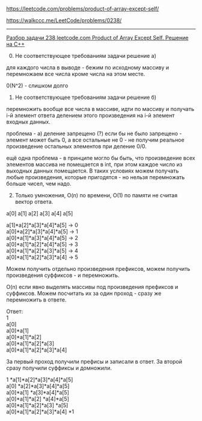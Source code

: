 https://leetcode.com/problems/product-of-array-except-self/

https://walkccc.me/LeetCode/problems/0238/

_______

[Разбор задачи 238 leetcode.com Product of Array Except Self. Решение на C++](https://www.youtube.com/watch?v=1CvKUvzJvhQ)

0. Не соответствующее требованиям задачи решение а)

для каждого числа в выводе - бежим по исходному массиву и перемножаем все числа кроме числа на этом месте.

0(N^2) - слишком долго

1. Не соответствующее требованиям задачи решение б)

перемножить вообще все числа в массиве, идти по массиву и получать i-й элемент ответа делением этого произведения на i-й элемент входных данных.

проблема - а) деление запрещено (?) если бы не было запрещено - элемент может быть 0, а все остальные не 0 - не получим реальное произведение остальных элементов при деление 0/0.

ещё одна проблема - в принципе могло бы быть, что произведение всех элементов массива не помещается в int, при этом каждое число из выходных данных помещается. 
В таких условиях можем получать любые произведения, которые пригодятся - но нельзя перемножать больше чисел, чем надо.

2. Только умножения, O(n) по времени, O(1) по памяти не считая вектор ответа.

а[0]   а[1]  а[2]   а[3]  а[4]   а[5]

а[1]*а[2]*а[3]*а[4]*а[5]         ->  0  
а[0]*а[2]*а[3]*а[4]*а[5]         ->  1  
а[0]*а[1]*а[3]*а[4]*а[5]         ->  2  
а[0]*а[1]*а[2]*а[4]*а[5]         ->  3  
а[0]*а[1]*а[2]*а[3]*а[5]         ->  4  
а[0]*а[1]*а[2]*а[3]*а[4]         ->  5  

Можем получить отдельно произведения префиксов, можем получить произведения суффиксов - и перемножить.

O(n) если явно выделять массивы под произведения префиксов и суффиксов. 
Можем посчитать их за один проход - сразу же перемножить в ответе.

Ответ:  
1  
а[0]  
а[0]*а[1]  
а[0]*а[1]*а[2]  
а[0]*а[1]*а[2]*а[3]  
а[0]*а[1]*а[2]*а[3]*а[4]  

3а первый проход получили префисы и записали в ответ. 
3а второй сразу получили суффиксы и домножили.

1 *а[1]*а[2]*а[3]*а[4]*а[5]  
а[0] *а[2]*а[3]*а[4]*а[5]  
а[0]*а[1] *а[3]*а[4]*а[5]  
а[0]*а[1]*а[2] *а[4]*а[5]  
а[0]*а[1]*а[2]*а[3] *а[5]  
а[0]*а[1]*а[2]*а[3]*а[4] *1
